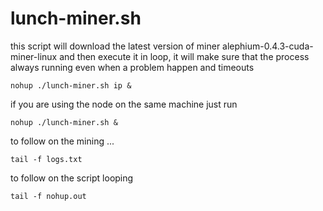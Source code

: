 # lunch-miner.sh

this script will download the latest version of miner alephium-0.4.3-cuda-miner-linux and then execute it in loop, it will make sure that the process always running even when a problem happen and timeouts

```
nohup ./lunch-miner.sh ip &
```
if you are using the node on the same machine just run
```
nohup ./lunch-miner.sh &
```

to follow on the mining ...

```
tail -f logs.txt 
```

to follow on the script looping

```
tail -f nohup.out
```
